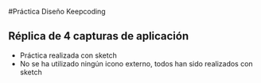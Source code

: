 #Práctica Diseño Keepcoding
## Réplica de 4 capturas de aplicación 
- Práctica realizada con sketch
- No se ha utilizado ningún icono externo, todos han sido realizados con sketch



